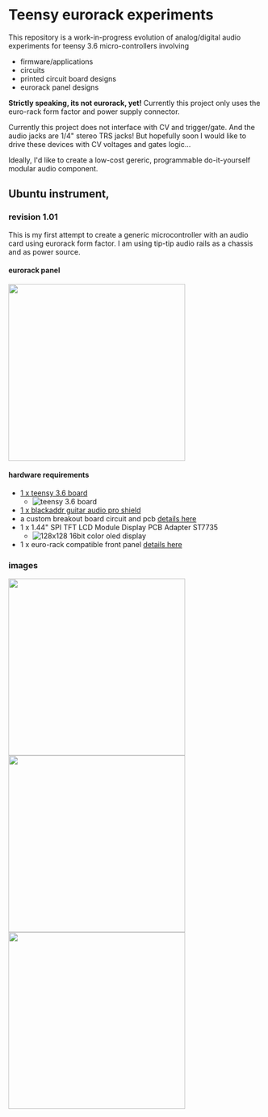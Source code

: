 # Teensy eurorack experiments

This repository is a work-in-progress evolution of analog/digital audio experiments for teensy 3.6 micro-controllers involving 
* firmware/applications
* circuits
* printed circuit board designs 
* eurorack panel designs

**Strictly speaking, its not eurorack, yet!** Currently this project only uses the euro-rack form factor and power supply connector.

Currently this project does not interface with CV and trigger/gate. And the audio jacks are 1/4" stereo TRS jacks! But hopefully soon I would like to drive these devices with CV voltages and gates logic...

Ideally, I'd like to create a low-cost gereric, programmable do-it-yourself modular audio component. 

## Ubuntu instrument, 
### revision 1.01
This is my first attempt to create a generic microcontroller with an audio card using eurorack form factor. I am using tip-tip audio rails as a chassis and as power source.
#### eurorack panel
<img src="https://raw.githubusercontent.com/newdigate/teensy-eurorack/master/hardware/ubuntu/images/20hp-Ubuntu-instruments-number-one.PNG" width="350px"/>

#### hardware requirements
 * [1 x teensy 3.6 board](https://www.pjrc.com/store/teensy36.html "teensy 3.6 board")
   * ![teensy 3.6 board](https://raw.githubusercontent.com/newdigate/teensy-eurorack/master/hardware/ubuntu/panels/teensy3.6/teensy3.6.svg?sanitize=true "teensy 3.6 board")
 * [1 x blackaddr guitar audio pro shield](http://blackaddr.com/products/)
 * a custom breakout board circuit and pcb [details here](/hardware/ubuntu/eagle/ubuntu "custom breakout board circuit and pcb") 
 * 1 x 1.44" SPI TFT LCD Module Display PCB Adapter ST7735 
   * ![128x128 16bit color oled display](https://raw.githubusercontent.com/newdigate/teensy-eurorack/master/hardware/ubuntu/panels/tft/st7735/1.44-inch/st7735.svg?sanitize=true "128x128 16bit color oled display")
 * 1 x euro-rack compatible front panel [details here](/hardware/ubuntu/panels/Ubuntu "eurorack panels")
 
 ### images
<img src="https://raw.githubusercontent.com/newdigate/teensy-eurorack/master/hardware/ubuntu/images/IMG_0633.png" width="350px"/>

<img src="https://raw.githubusercontent.com/newdigate/teensy-eurorack/master/hardware/ubuntu/eagle/ubuntu/images/Teensy36-ubuntu-breakout.schematic.png" width="350px"/>

<img src="https://raw.githubusercontent.com/newdigate/teensy-eurorack/master/hardware/ubuntu/panels/Ubuntu/20hp-Ubuntu-instruments-number-one.svg?sanitize=true" width="350px"/>
